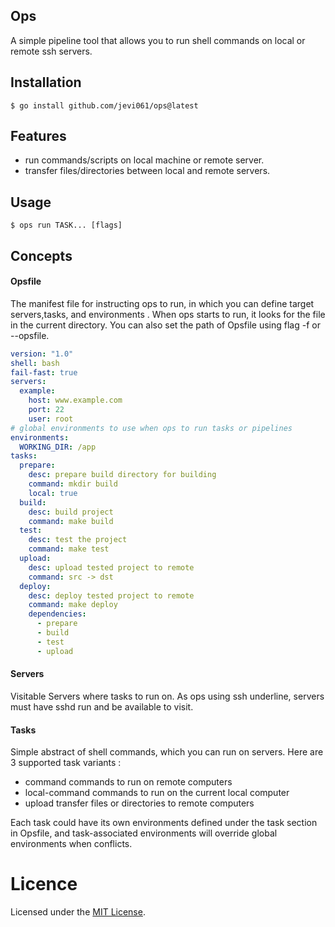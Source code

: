 ## Ops

A simple pipeline tool that allows you to run shell commands on local or remote ssh servers.


## Installation

```shell
$ go install github.com/jevi061/ops@latest
```

## Features

- run commands/scripts on local machine or remote server.
- transfer files/directories between local and remote servers.

## Usage

```shell
$ ops run TASK... [flags]
```
## Concepts

#### Opsfile
The manifest file for instructing ops to run, in which you can define target servers,tasks, and environments .
When ops starts to run, it looks for the file in the current directory. You can also set the path of Opsfile using flag -f or --opsfile.
```yaml
version: "1.0"
shell: bash
fail-fast: true
servers:
  example:
    host: www.example.com
    port: 22
    user: root
# global environments to use when ops to run tasks or pipelines
environments:
  WORKING_DIR: /app
tasks:
  prepare:
    desc: prepare build directory for building
    command: mkdir build
    local: true
  build:
    desc: build project
    command: make build
  test:
    desc: test the project
    command: make test
  upload:
    desc: upload tested project to remote
    command: src -> dst
  deploy:
    desc: deploy tested project to remote
    command: make deploy
    dependencies:
      - prepare
      - build
      - test
      - upload

```

#### Servers

Visitable Servers where tasks to run on. As ops using ssh underline, servers must have sshd run and be available to visit.

#### Tasks

Simple abstract of shell commands, which you can run on servers. Here are 3 supported task variants :
- command commands to run on remote computers
- local-command commands to run on the current local computer
- upload transfer files or directories to remote computers

Each task could have its own environments defined under the task section in Opsfile, and task-associated environments will override global environments when conflicts.



# Licence

Licensed under the [MIT License](./LICENSE).